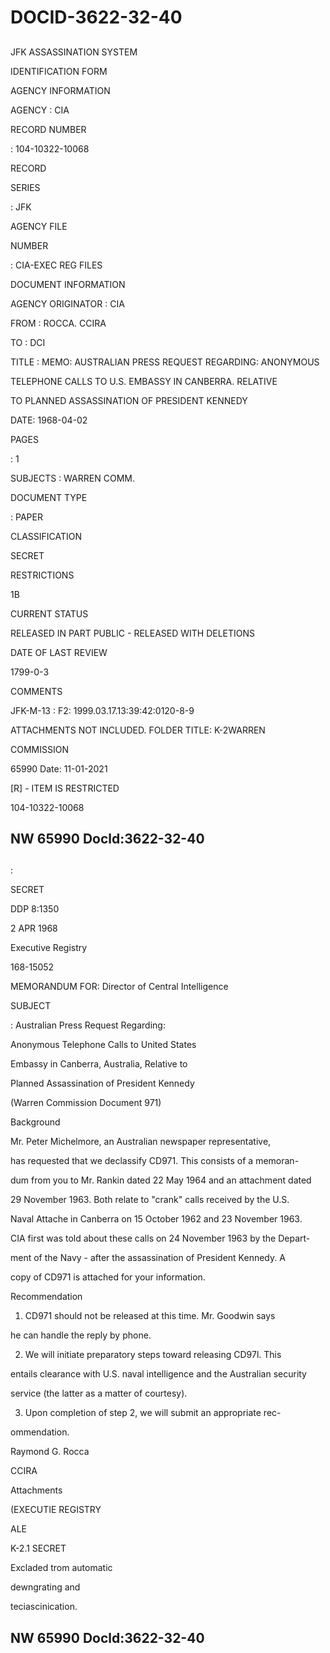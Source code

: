 # DOCID-3622-32-40

##
JFK ASSASSINATION SYSTEM

IDENTIFICATION FORM

AGENCY INFORMATION

AGENCY : CIA

RECORD NUMBER

: 104-10322-10068

RECORD

SERIES

: JFK

AGENCY FILE

NUMBER

: CIA-EXEC REG FILES

DOCUMENT INFORMATION

AGENCY ORIGINATOR : CIA

FROM : ROCCA. CCIRA

TO : DCI

TITLE : MEMO: AUSTRALIAN PRESS REQUEST REGARDING: ANONYMOUS

TELEPHONE CALLS TO U.S. EMBASSY IN CANBERRA. RELATIVE

TO PLANNED ASSASSINATION OF PRESIDENT KENNEDY

DATE: 1968-04-02

PAGES

: 1

SUBJECTS : WARREN COMM.

DOCUMENT TYPE

: PAPER

CLASSIFICATION

SECRET

RESTRICTIONS

1B

CURRENT STATUS

RELEASED IN PART PUBLIC - RELEASED WITH DELETIONS

DATE OF LAST REVIEW

1799-0-3

COMMENTS

JFK-M-13 : F2: 1999.03.17.13:39:42:0120-8-9

ATTACHMENTS NOT INCLUDED. FOLDER TITLE: K-2WARREN

COMMISSION

65990 Date: 11-01-2021

[R] - ITEM IS RESTRICTED

104-10322-10068

NW 65990 Docld:3622-32-40
---

##
:

SECRET

DDP 8:1350

2 APR 1968

Executive Registry

168-15052

MEMORANDUM FOR: Director of Central Intelligence

SUBJECT

: Australian Press Request Regarding:

Anonymous Telephone Calls to United States

Embassy in Canberra, Australia, Relative to

Planned Assassination of President Kennedy

(Warren Commission Document 971)

Background

Mr. Peter Michelmore, an Australian newspaper representative,

has requested that we declassify CD971. This consists of a memoran-

dum from you to Mr. Rankin dated 22 May 1964 and an attachment dated

29 November 1963. Both relate to "crank" calls received by the U.S.

Naval Attache in Canberra on 15 October 1962 and 23 November 1963.

CIA first was told about these calls on 24 November 1963 by the Depart-

ment of the Navy - after the assassination of President Kennedy. A

copy of CD971 is attached for your information.

Recommendation

1. CD971 should not be released at this time. Mr. Goodwin says

he can handle the reply by phone.

2. We will initiate preparatory steps toward releasing CD97l. This

entails clearance with U.S. naval intelligence and the Australian security

service (the latter as a matter of courtesy).

3. Upon completion of step 2, we will submit an appropriate rec-

ommendation.

Raymond G. Rocca

CCIRA

Attachments

(EXECUTIE REGISTRY

ALE

K-2.1 SECRET

Excladed trom automatic

dewngrating and

teciascinication.

NW 65990 Docld:3622-32-40
---

